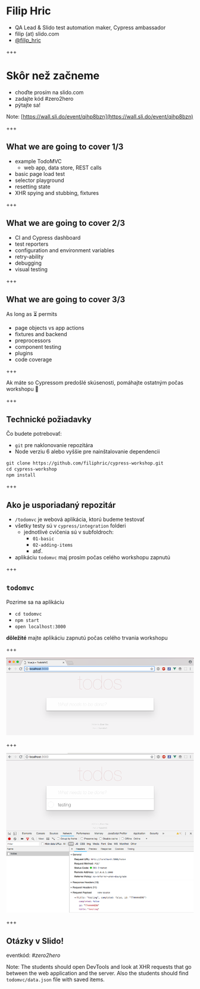 # Filip Hric

- QA Lead & Slido test automation maker, Cypress ambassador
- filip (at) slido.com
- [@filip_hric](https://twitter.com/filip_hric)

+++

# Skôr než začneme

- choďte prosím na slido.com
- zadajte kód #zero2hero
- pýtajte sa!

Note: [https://wall.sli.do/event/qihp8bzn](https://wall.sli.do/event/qihp8bzn)

+++

## What we are going to cover 1/3

- example TodoMVC
  * web app, data store, REST calls
- basic page load test
- selector playground
- resetting state
- XHR spying and stubbing, fixtures

+++

## What we are going to cover 2/3

- CI and Cypress dashboard
- test reporters
- configuration and environment variables
- retry-ability
- debugging
- visual testing

+++
## What we are going to cover 3/3

As long as ⏳ permits

- page objects vs app actions
- fixtures and backend
- preprocessors
- component testing
- plugins
- code coverage

+++

Ak máte so Cypressom predošlé skúsenosti, pomáhajte ostatným počas workshopu 🙏

+++

## Technické požiadavky

Čo budete potrebovať:

- `git` pre naklonovanie repozitára
- Node verziu 6 alebo vyššie pre nainštalovanie dependencii

```text
git clone https://github.com/filiphric/cypress-workshop.git
cd cypress-workshop
npm install
```

+++

## Ako je usporiadaný repozitár

- `/todomvc` je webová aplikácia, ktorú budeme testovať
- všetky testy sú v `cypress/integration` folderi
  - jednotlivé cvičenia sú v subfoldroch:
    - `01-basic`
    - `02-adding-items`
    - atď.
- aplikáciu `todomvc` maj prosím počas celého workshopu zapnutú

+++

## `todomvc`

Pozrime sa na aplikáciu

- `cd todomvc`
- `npm start`
- `open localhost:3000`

**dôležité** majte aplikáciu zapnutú počas celého trvania workshopu

+++

![TodoMVC](/slides/intro/img/todomvc.png)

+++

![Network](/slides/intro/img/network.png)

+++

## Otázky v Slido!

eventkód: *#zero2hero*

Note:
The students should open DevTools and look at XHR requests that go between the web application and the server. Also the students should find `todomvc/data.json` file with saved items.